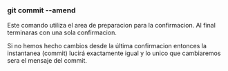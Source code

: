 ### git commit --amend
Este comando utiliza el area de preparacion para la confirmacion. Al final terminaras con una sola confirmacion.

Si no hemos hecho cambios desde la última confirmacion entonces la instantanea (commit) lucirá exactamente igual y lo unico que cambiaremos sera el mensaje del commit. 
